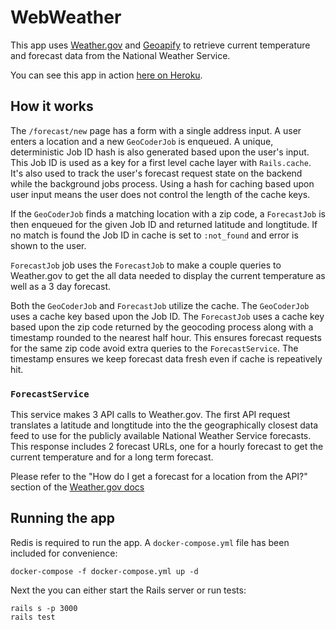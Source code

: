# WebWeather

This app uses [Weather.gov](https://www.weather.gov/) and
[Geoapify](https://www.geoapify.com/) to retrieve current temperature
and forecast data from the National Weather Service.

You can see this app in action
[here on Heroku](https://web-weather.herokuapp.com/).

## How it works

The `/forecast/new` page has a form with a single address input. A user
enters a location and a new `GeoCoderJob` is enqueued. A unique,
deterministic Job ID hash is also generated based upon the user's input.
This Job ID is used as a key for a first level cache layer with
`Rails.cache`. It's also used to track the user's forecast request state
on the backend while the background jobs process. Using a hash for
caching based upon user input means the user does not control the length
of the cache keys.

If the `GeoCoderJob` finds a matching location with a zip code,
a `ForecastJob` is then enqueued for the given Job ID and returned
latitude and longtitude. If no match is found the Job ID in cache is set
to `:not_found` and error is shown to the user.

`ForecastJob` job uses the `ForecastJob` to make a couple queries to
Weather.gov to get the all data needed to display the current
temperature as well as a 3 day forecast.

Both the `GeoCoderJob` and `ForecastJob` utilize the cache. The
`GeoCoderJob` uses a cache key based upon the Job ID. The `ForecastJob`
uses a cache key based upon the zip code returned by the geocoding
process along with a timestamp rounded to the nearest half hour. This
ensures forecast requests for the same zip code avoid extra queries to
the `ForecastService`. The timestamp ensures we keep forecast data fresh
even if cache is repeatively hit.

### `ForecastService`

This service makes 3 API calls to Weather.gov. The first API request
translates a latitude and longtitude into the the geographically closest
data feed to use for the publicly available National Weather Service
forecasts. This response includes 2 forecast URLs, one for a hourly
forecast to get the current temperature and for a long term forecast.

Please refer to the "How do I get a forecast for a location from the
API?" section of the [Weather.gov docs](https://weather-gov.github.io/api/general-faqs)

## Running the app

Redis is required to run the app. A `docker-compose.yml` file has been
included for convenience:

```
docker-compose -f docker-compose.yml up -d
```

Next the you can either start the Rails server or run tests:

```
rails s -p 3000
rails test
```
